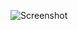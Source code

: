 ![Screenshot](https://raw.githubusercontent.com/Cryakl/Ultimate-RAT-Collection/refs/heads/main/CodeShell/CodeShell%20v1.2/Screenshot.png)
